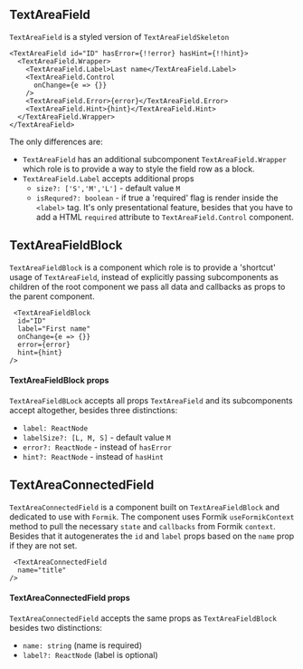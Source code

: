 ## TextAreaField

`TextAreaField` is a styled version of `TextAreaFieldSkeleton`

```
<TextAreaField id="ID" hasError={!!error} hasHint={!!hint}>
  <TextAreaField.Wrapper>
    <TextAreaField.Label>Last name</TextAreaField.Label>
    <TextAreaField.Control
      onChange={e => {}}
    />
    <TextAreaField.Error>{error}</TextAreaField.Error>
    <TextAreaField.Hint>{hint}</TextAreaField.Hint>
  </TextAreaField.Wrapper>
</TextAreaField>
```

The only differences are:

- `TextAreaField` has an additional subcomponent `TextAreaField.Wrapper` which role is to provide a way to style the field row as a block.
- `TextAreaField.Label` accepts additional props
  - `size?: ['S','M','L']` - default value `M`
  - `isRequred?: boolean` - if true a 'required' flag is render inside the `<label>` tag. It's only presentational feature, besides that you have to add a HTML `required` attribute to `TextAreaField.Control` component.

## TextAreaFieldBlock

`TextAreaFieldBlock` is a component which role is to provide a 'shortcut' usage of `TextAreaField`, instead of explicitly passing subcomponents as children of the root component we pass all data and callbacks as props to the parent component.

```
 <TextAreaFieldBlock
  id="ID"
  label="First name"
  onChange={e => {}}
  error={error}
  hint={hint}
/>
```

#### TextAreaFieldBlock props

`TextAreaFieldBLock` accepts all props `TextAreaField` and its subcomponents accept altogether, besides three distinctions:

- `label: ReactNode`
- `labelSize?: [L, M, S]` - default value `M`
- `error?: ReactNode` - instead of `hasError`
- `hint?: ReactNode` - instead of `hasHint`

## TextAreaConnectedField

`TextAreaConnectedField` is a component built on `TextAreaFieldBlock` and dedicated to use with `Formik`. The component uses Formik `useFormikContext` method to pull the necessary `state` and `callbacks` from Formik `context`. Besides that it autogenerates the `id` and `label` props based on the `name` prop if they are not set.

```
 <TextAreaConnectedField
  name="title"
/>
```

#### TextAreaConnectedField props

`TextAreaConnectedField` accepts the same props as `TextAreaFieldBlock` besides two distinctions:

- `name: string` (name is required)
- `label?: ReactNode` (label is optional)

